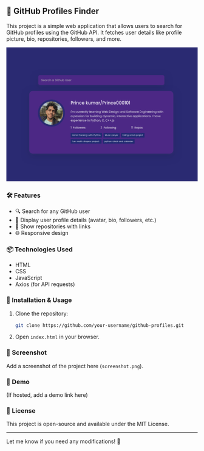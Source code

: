 ## 🚀 GitHub Profiles Finder  

This project is a simple web application that allows users to search for GitHub profiles using the GitHub API. It fetches user details like profile picture, bio, repositories, followers, and more.

![GitHub Profiles Finder](screenshot.png)

### 🛠️ Features  
- 🔍 Search for any GitHub user  
- 📌 Display user profile details (avatar, bio, followers, etc.)  
- 📂 Show repositories with links  
- 🌐 Responsive design  

### 📦 Technologies Used  
- HTML  
- CSS  
- JavaScript  
- Axios (for API requests)  

### 🚀 Installation & Usage  
1. Clone the repository:  
   ```sh
   git clone https://github.com/your-username/github-profiles.git
   ```
2. Open `index.html` in your browser.

### 📸 Screenshot  
Add a screenshot of the project here (`screenshot.png`).  

### 🌟 Demo  
(If hosted, add a demo link here)

### 📜 License  
This project is open-source and available under the MIT License.

---

Let me know if you need any modifications! 🚀
